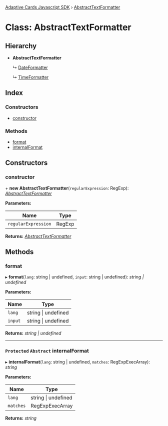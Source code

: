 [Adaptive Cards Javascript SDK](../README.md) › [AbstractTextFormatter](abstracttextformatter.md)

# Class: AbstractTextFormatter

## Hierarchy

* **AbstractTextFormatter**

  ↳ [DateFormatter](dateformatter.md)

  ↳ [TimeFormatter](timeformatter.md)

## Index

### Constructors

* [constructor](abstracttextformatter.md#constructor)

### Methods

* [format](abstracttextformatter.md#format)
* [internalFormat](abstracttextformatter.md#protected-abstract-internalformat)

## Constructors

###  constructor

\+ **new AbstractTextFormatter**(`regularExpression`: RegExp): *[AbstractTextFormatter](abstracttextformatter.md)*

**Parameters:**

Name | Type |
------ | ------ |
`regularExpression` | RegExp |

**Returns:** *[AbstractTextFormatter](abstracttextformatter.md)*

## Methods

###  format

▸ **format**(`lang`: string | undefined, `input`: string | undefined): *string | undefined*

**Parameters:**

Name | Type |
------ | ------ |
`lang` | string &#124; undefined |
`input` | string &#124; undefined |

**Returns:** *string | undefined*

___

### `Protected` `Abstract` internalFormat

▸ **internalFormat**(`lang`: string | undefined, `matches`: RegExpExecArray): *string*

**Parameters:**

Name | Type |
------ | ------ |
`lang` | string &#124; undefined |
`matches` | RegExpExecArray |

**Returns:** *string*
